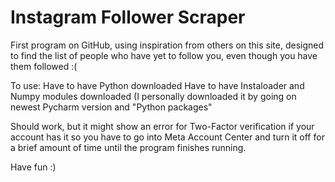 # Instagram Follower Scraper
First program on GitHub, using inspiration from others on this site, designed to find the list of people who have yet to follow you, even though you have them followed :(

To use:
  Have to have Python downloaded
  Have to have Instaloader and Numpy modules downloaded (I personally downloaded it by going on newest Pycharm version and "Python packages"
  
Should work, but it might show an error for Two-Factor verification if your account has it so you have to go into Meta Account Center and turn it off for a brief amount of time until the program finishes running.

Have fun :)

